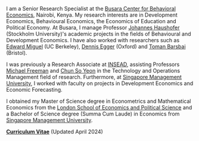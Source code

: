 I am a Senior Research Specialist at the [Busara Center for Behavioral Economics](https://www.busara.global), Nairobi, Kenya. My research interests are in Development Economics, Behavioural Economics, the Economics of Education and Political Economy. At Busara, I manage Professor [Johannes Haushofer](https://johanneshaushofer.com) (Stockholm University)'s academic projects in the fields of Behavioural and Development Economics. I have also worked with researchers such as [Edward Miguel](http://emiguel.econ.berkeley.edu) (UC Berkeley), [Dennis Egger](https://www.dennisegger.net) (Oxford) and [Toman Barsbai](https://sites.google.com/view/tomanbarsbai/about) (Bristol). 

I was previously a Research Associate at [INSEAD](https://www.insead.edu), assisting Professors [Michael Freeman](https://www.insead.edu/faculty/michael-freeman) and [Chun So Yeon](https://soyeonchun.com) in the Technology and Operations Management field of research. Furthermore, at [Singapore Management University](https://www.smu.edu.sg), I worked with faculty on projects in Development Economics and Economic Forecasting.

I obtained my Master of Science degree in Econometrics and Mathematical Economics from the [London School of Economics and Political Science](https://www.lse.ac.uk) and a Bachelor of Science degree (Summa Cum Laude) in Economics from [Singapore Management University](https://www.smu.edu.sg).

__[Curriculum Vitae](/pdf/Daniel_Han_CV_latest.pdf)__ (Updated April 2024)
